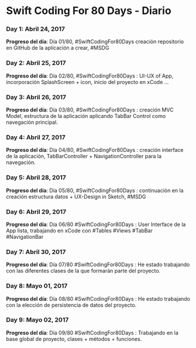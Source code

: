 # Swift Coding For 80 Days - Diario

### Day 1: Abril 24, 2017 

**Progreso del día**: Día 01/80, #SwiftCodingFor80Days creación repositorio en GitHub de la aplicación a crear, #MSDG

### Day 2: Abril 25, 2017 

**Progreso del día**: Día 02/80, #SwiftCodingFor80Days :  UI-UX of App, incorporación SplashScreen + icon, inicio del proyecto en xCode … 

### Day 3: Abril 26, 2017 

**Progreso del día**: Día 03/80, #SwiftCodingFor80Days : creación MVC Model, estructura de la aplicación aplicando TabBar Control como navegación principal.


### Day 4: Abril 27, 2017 

**Progreso del día**: Día 04/80, #SwiftCodingFor80Days : creación interface de la aplicación, TabBarController + NavigationController para la navegación.

### Day 5: Abril 28, 2017 

**Progreso del día**: Día 05/80, #SwiftCodingFor80Days :  continuación en la creación estructura datos + UX-Design in Sketch, #MSDG

### Day 6: Abril 29, 2017 
**Progreso del día**: Día 06/80  #SwiftCodingFor80Days : User Interface de la App lista, trabajando en xCode con #Tables #Views #TabBar #NavigationBar

### Day 7: Abril 30, 2017 
**Progreso del día**: Día 07/80  #SwiftCodingFor80Days : He estado trabajando con las diferentes clases de la que formarán parte del proyecto.

### Day 8: Mayo 01, 2017 
**Progreso del día**: Día 08/80  #SwiftCodingFor80Days : He estado trabajando con la elección de persistencia de datos del proyecto.

### Day 9: Mayo 02, 2017 
**Progreso del día**: Día 09/80  #SwiftCodingFor80Days : Trabajando en la base global de proyecto, clases + métodos + funciones.
